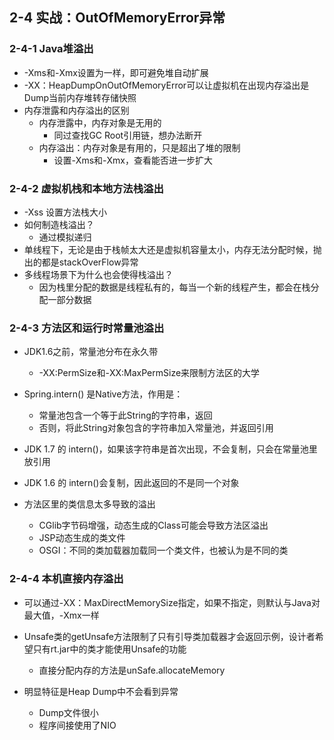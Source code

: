 ## 2-4 实战：OutOfMemoryError异常

### 2-4-1 Java堆溢出

- -Xms和-Xmx设置为一样，即可避免堆自动扩展
- -XX：HeapDumpOnOutOfMemoryError可以让虚拟机在出现内存溢出是Dump当前内存堆转存储快照
- 内存泄露和内存溢出的区别
  - 内存泄露中，内存对象是无用的
    - 同过查找GC Root引用链，想办法断开
  - 内存溢出：内存对象是有用的，只是超出了堆的限制
    - 设置-Xms和-Xmx，查看能否进一步扩大



### 2-4-2 虚拟机栈和本地方法栈溢出

- -Xss 设置方法栈大小
- 如何制造栈溢出？
  - 通过模拟递归
- 单线程下，无论是由于栈帧太大还是虚拟机容量太小，内存无法分配时候，抛出的都是stackOverFlow异常
- 多线程场景下为什么也会使得栈溢出？
  - 因为栈里分配的数据是线程私有的，每当一个新的线程产生，都会在栈分配一部分数据



### 2-4-3 方法区和运行时常量池溢出

- JDK1.6之前，常量池分布在永久带
  - -XX:PermSize和-XX:MaxPermSize来限制方法区的大学

- Spring.intern() 是Native方法，作用是：
  - 常量池包含一个等于此String的字符串，返回
  - 否则，将此String对象包含的字符串加入常量池，并返回引用
- JDK 1.7  的 intern()，如果该字符串是首次出现，不会复制，只会在常量池里放引用
- JDK 1.6 的 intern()会复制，因此返回的不是同一个对象

- 方法区里的类信息太多导致的溢出
  - CGlib字节码增强，动态生成的Class可能会导致方法区溢出
  - JSP动态生成的类文件
  - OSGI：不同的类加载器加载同一个类文件，也被认为是不同的类



### 2-4-4 本机直接内存溢出

- 可以通过-XX：MaxDirectMemorySize指定，如果不指定，则默认与Java对最大值，-Xmx一样
- Unsafe类的getUnsafe方法限制了只有引导类加载器才会返回示例，设计者希望只有rt.jar中的类才能使用Unsafe的功能
  - 直接分配内存的方法是unSafe.allocateMemory

- 明显特征是Heap Dump中不会看到异常
  - Dump文件很小
  - 程序间接使用了NIO